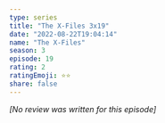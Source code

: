 ```yaml
---
type: series
title: "The X-Files 3x19"
date: "2022-08-22T19:04:14"
name: "The X-Files"
season: 3
episode: 19
rating: 2
ratingEmoji: ⭐️⭐️
share: false
---
```


*[No review was written for this episode]*
